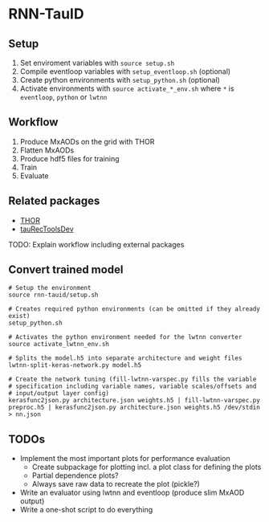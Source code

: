 # RNN-TauID

## Setup

1. Set enviroment variables with `source setup.sh`
2. Compile eventloop variables with `setup_eventloop.sh` (optional)
3. Create python environments with `setup_python.sh` (optional)
4. Activate environments with `source activate_*_env.sh` where `*` is
   `eventloop`, `python` or `lwtnn`

## Workflow

1. Produce MxAODs on the grid with THOR
2. Flatten MxAODs
3. Produce hdf5 files for training
4. Train
5. Evaluate

## Related packages

- [THOR](https://gitlab.cern.ch/cdeutsch/THOR/tree/RNN-MC16A)
- [tauRecToolsDev](https://gitlab.cern.ch/cdeutsch/tauRecToolsDev/tree/RNN-MC16A)

TODO: Explain workflow including external packages

## Convert trained model

```
# Setup the environment
source rnn-tauid/setup.sh

# Creates required python environments (can be omitted if they already exist)
setup_python.sh

# Activates the python environment needed for the lwtnn converter
source activate_lwtnn_env.sh

# Splits the model.h5 into separate architecture and weight files
lwtnn-split-keras-network.py model.h5

# Create the network tuning (fill-lwtnn-varspec.py fills the variable
# specification including variable names, variable scales/offsets and
# input/output layer config)
kerasfunc2json.py architecture.json weights.h5 | fill-lwtnn-varspec.py preproc.h5 | kerasfunc2json.py architecture.json weights.h5 /dev/stdin > nn.json
```

## TODOs

- Implement the most important plots for performance evaluation
    - Create subpackage for plotting incl. a plot class for defining the plots
    - Partial dependence plots?
    - Always save raw data to recreate the plot (pickle?)
- Write an evaluator using lwtnn and eventloop (produce slim MxAOD output)
- Write a one-shot script to do everything
